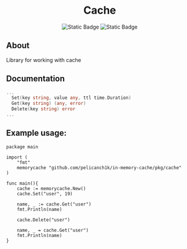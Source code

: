 <h1 align="center">Cache</h1>

<p align="center">
   <img alt="Static Badge" src="https://img.shields.io/badge/Version-v1.0-blue?style=flat&color=blueviolet">
   <img alt="Static Badge" src="https://img.shields.io/badge/License-MIT-green?style=flat">
</p>

## About

Library for working with cache

## Documentation
``` go
...
  Set(key string, value any, ttl time.Duration)
  Get(key string) (any, error)
  Delete(key string) error
...
```

## Example usage:

```golang
package main

import (
	"fmt"
	memorycache "github.com/pelicanch1k/in-memory-cache/pkg/cache"
)

func main(){
	cache := memorycache.New()
	cache.Set("user", 19)
	
	name, _ := cache.Get("user")
	fmt.Println(name)

	cache.Delete("user")

	name, _ = cache.Get("user")
	fmt.Println(name)
}
```
